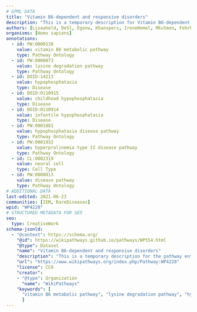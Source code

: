 ```yaml
---
# GPML DATA
title: "Vitamin B6-dependent and responsive disorders"
description: "This is a temporary description for Vitamin B6-dependent and responsive disorders"
authors: [Lisaaheld, DeSl, Egonw, Khanspers, IreneHemel, Mkutmon, Fehrhart, Susan, Marvin M2, Finterly]
organisms: [Homo sapiens]
annotations:
  - id: PW:0000138
    value: vitamin B6 metabolic pathway
    type: Pathway Ontology
  - id: PW:0000073
    value: lysine degradation pathway
    type: Pathway Ontology
  - id: DOID:14213
    value: hypophosphatasia
    type: Disease
  - id: DOID:0110915
    value: childhood hypophosphatasia
    type: Disease
  - id: DOID:0110914
    value: infantile hypophosphatasia
    type: Disease
  - id: PW:0001881
    value: hypophosphatasia disease pathway
    type: Pathway Ontology
  - id: PW:0001932
    value: hyperprolinemia type II disease pathway
    type: Pathway Ontology
  - id: CL:0002319
    value: neural cell
    type: Cell Type
  - id: PW:0000013
    value: disease pathway
    type: Pathway Ontology
# ADDITIONAL DATA
last-edited: 2021-06-23
communities: [IEM, RareDiseases]
wpid: "WP4228"
# STRUCTURED METADATA FOR SEO
seo:
  type: CreativeWork
schema-jsonld:
  - "@context": https://schema.org/
    "@id": https://wikipathways.github.io/pathways/WP554.html
    "@type": Dataset
    "name": "Vitamin B6-dependent and responsive disorders"
    "description": "This is a temporary description for the pathway entitled: Vitamin B6-dependent and responsive disorders"
    "url": "https://www.wikipathways.org/index.php/Pathway:WP4228"
    "license": CC0
    "creator":
    - "@type": Organization
      "name": "WikiPathways"
    "keywords": [
      "vitamin B6 metabolic pathway", "lysine degradation pathway", "hypophosphatasia", "childhood hypophosphatasia", "infantile hypophosphatasia", "hypophosphatasia disease pathway", "hyperprolinemia type II disease pathway", "neural cell", "disease pathway",
      ]
---
```

